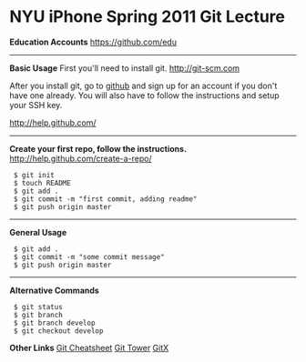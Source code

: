 NYU iPhone Spring 2011 Git Lecture
====

**Education Accounts**
https://github.com/edu

---

**Basic Usage**
First you'll need to install git.
http://git-scm.com

After you install git, go to [github](http://github.com) and sign up for an account if you don't have one already. You will also have to follow the instructions and setup your SSH key.

http://help.github.com/

---

**Create your first repo, follow the instructions.**
http://help.github.com/create-a-repo/

     $ git init
     $ touch README
     $ git add .
     $ git commit -m "first commit, adding readme"
     $ git push origin master

---

**General Usage**

     $ git add .
     $ git commit -m "some commit message"
     $ git push origin master

---

**Alternative Commands**

     $ git status
     $ git branch
     $ git branch develop
     $ git checkout develop

**Other Links**
[Git Cheatsheet](http://cheat.errtheblog.com/s/git)
[Git Tower](http://git-tower.com)
[GitX](http://gitx.frim.nl)
